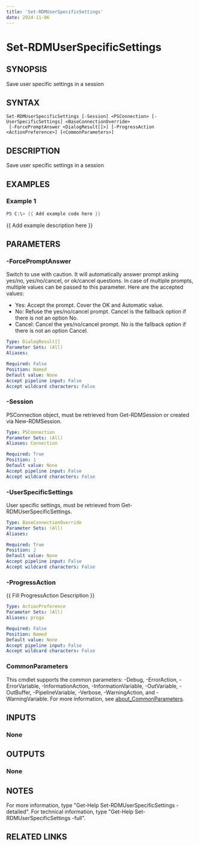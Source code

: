 ```yaml
---
title: 'Set-RDMUserSpecificSettings'
date: 2024-11-06
---
```



# Set-RDMUserSpecificSettings

## SYNOPSIS
Save user specific settings in a session

## SYNTAX

```
Set-RDMUserSpecificSettings [-Session] <PSConnection> [-UserSpecificSettings] <BaseConnectionOverride>
 [-ForcePromptAnswer <DialogResult[]>] [-ProgressAction <ActionPreference>] [<CommonParameters>]
```

## DESCRIPTION
Save user specific settings in a session

## EXAMPLES

### Example 1
```powershell
PS C:\> {{ Add example code here }}
```

{{ Add example description here }}

## PARAMETERS

### -ForcePromptAnswer
Switch to use with caution.
It will automatically answer prompt asking yes/no, yes/no/cancel, or ok/cancel questions.
In case of multiple prompts, multiple values can be passed to this parameter.
Here are the accepted values:
- Yes: Accept the prompt.
Cover the OK and Automatic value.
- No: Refuse the yes/no/cancel prompt.
Cancel is the fallback option if there is not an option No.
- Cancel: Cancel the yes/no/cancel prompt.
No is the fallback option if there is not an option Cancel.

```yaml
Type: DialogResult[]
Parameter Sets: (All)
Aliases:

Required: False
Position: Named
Default value: None
Accept pipeline input: False
Accept wildcard characters: False
```

### -Session
PSConnection object, must be retrieved from Get-RDMSession or created via New-RDMSession.

```yaml
Type: PSConnection
Parameter Sets: (All)
Aliases: Connection

Required: True
Position: 1
Default value: None
Accept pipeline input: False
Accept wildcard characters: False
```

### -UserSpecificSettings
User specific settings, must be retrieved from Get-RDMUserSpecificSettings.

```yaml
Type: BaseConnectionOverride
Parameter Sets: (All)
Aliases:

Required: True
Position: 2
Default value: None
Accept pipeline input: False
Accept wildcard characters: False
```

### -ProgressAction
{{ Fill ProgressAction Description }}

```yaml
Type: ActionPreference
Parameter Sets: (All)
Aliases: proga

Required: False
Position: Named
Default value: None
Accept pipeline input: False
Accept wildcard characters: False
```

### CommonParameters
This cmdlet supports the common parameters: -Debug, -ErrorAction, -ErrorVariable, -InformationAction, -InformationVariable, -OutVariable, -OutBuffer, -PipelineVariable, -Verbose, -WarningAction, and -WarningVariable. For more information, see [about_CommonParameters](http://go.microsoft.com/fwlink/?LinkID=113216).

## INPUTS

### None
## OUTPUTS

### None
## NOTES
For more information, type "Get-Help Set-RDMUserSpecificSettings -detailed".
For technical information, type "Get-Help Set-RDMUserSpecificSettings -full".

## RELATED LINKS
